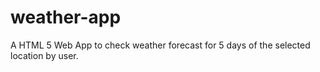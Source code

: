 # weather-app
A HTML 5 Web App to check weather forecast for 5 days of the selected location by user.
